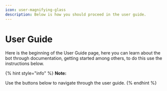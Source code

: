 ```yaml
---
icon: user-magnifying-glass
description: Below is how you should proceed in the user guide.
---
```


# User Guide

Here is the beginning of the User Guide page, here you can learn about the bot through documentation, getting started among others, to do this use the instructions below.

{% hint style="info" %}
**Note:**&#x20;

Use the buttons below to navigate through the user guide.
{% endhint %}


